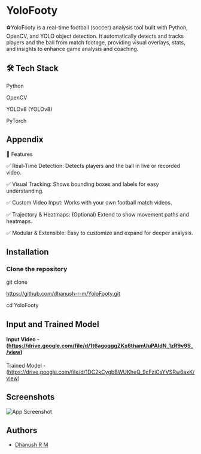 
# YoloFooty

⚽️YoloFooty is a real-time football (soccer) analysis tool built with Python, OpenCV, and YOLO object detection. It automatically detects and tracks players and the ball from match footage, providing visual overlays, stats, and insights to enhance game analysis and coaching.



## 🛠️ Tech Stack
Python

OpenCV

YOLOv8 (YOLOv8)

PyTorch


## Appendix

🚀 Features

✅ Real-Time Detection: Detects players and the ball in live or recorded video.

✅ Visual Tracking: Shows bounding boxes and labels for easy understanding.

✅ Custom Video Input: Works with your own football match videos.

✅ Trajectory & Heatmaps: (Optional) Extend to show movement paths and heatmaps.

✅ Modular & Extensible: Easy to customize and expand for deeper analysis.



## Installation

### Clone the repository

git clone

https://github.com/dhanush-r-m/YoloFooty.git

cd YoloFooty




    
## Input and Trained Model

#### Input Video - (https://drive.google.com/file/d/1t6agoqggZKx6thamUuPAIdN_1zR9v9S_/view)

Trained Model - (https://drive.google.com/file/d/1DC2kCygbBWUKheQ_9cFziCsYVSRw6axK/view)





## Screenshots

![App Screenshot](file:///C:/Users/ASUS/Downloads/screenshot.png)


## Authors

- [Dhanush R M](https://www.github.com/dhanush-r-m)

